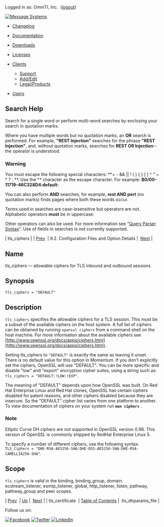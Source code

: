 Logged in as: OmniTI, Inc.  ([logout](https://support.messagesystems.com/logout.php))

[![Message Systems](https://support.messagesystems.com/images/ms-white205.png)](https://support.messagesystems.com/start.php) 

*   [Changelog](https://support.messagesystems.com/start.php?show=changelog)
*   [Documentation](https://support.messagesystems.com/docs/)
*   [Downloads](https://support.messagesystems.com/start.php)

*   [Licenses](https://support.messagesystems.com/license_summary.php)
*   <a href="">Clients</a>
    *   [Support](https://support.messagesystems.com/cs.php)
    *   [Add/Edit](https://support.messagesystems.com/edit_client.php)
    *   [Legal/Products](https://support.messagesystems.com/edit_products.php)
*   [Users](https://support.messagesystems.com/edit_customer.php)

## Search Help

Search for a single word or perform multi-word searches by enclosing your search in quotation marks.

Where you have multiple words but no quotation marks, an **OR** search is performed. For example, **"REST Injection"** searches for the phrase **"REST Injection"**, and, without quotation marks, searches for **REST OR Injection**--the operator is understood.

### Warning

You must escape the following special characters: **+ - && || ! ( ) { } [ ] ^ " ~ * ? : \**. Use the **\** character as the escape character. For example: **B0/00-11719-46C328D4\:default\:**

You can also perform **AND** searches, for example, **rest AND port** (no quotation marks) finds pages where both these words occur.

Terms used in searches are case-insensitive but operators are not. Alphabetic operators **must** be in uppercase.

Other operators can also be used. For more information see "[Query Parser Syntax](https://lucene.apache.org/core/old_versioned_docs/versions/3_0_0/queryparsersyntax.html)". Use of fields in searches is not currently supported.

| tls_ciphers |
| [Prev](conf.ref.tls_certificate.php)  | 9.2. Configuration Files and Option Details |  [Next](conf.ref.tls_dhparams_file.php) |

<a name="conf.ref.tls_ciphers"></a>
## Name

tls_ciphers — allowable ciphers for TLS inbound and outbound sessions

## Synopsis

`tls_ciphers = "DEFAULT"`

<a name="idp12079168"></a>
## Description

`tls_ciphers` specifies the allowable ciphers for a TLS session. This must be a subset of the available ciphers on the host system. A full list of ciphers can be obtained by running `openssl ciphers` from a command shell on the host machine. For more information about the available ciphers see [http://www.openssl.org/docs/apps/ciphers.html](http://www.openssl.org/docs/apps/ciphers.html).

Setting tls_ciphers to `"DEFAULT"` is exactly the same as leaving it unset. There is no default value for this option in Momentum. If you don't explicitly set the ciphers, OpenSSL will use "DEFAULT". You can be more specific and disable "low" and "export" encryption cipher suites, using a string such as: `tls_ciphers = "DEFAULT:!LOW:!EXP"`.

The meaning of "DEFAULT" depends upon how OpenSSL was built. On Red Hat Enterprise Linux and Red Hat clones, OpenSSL has certain ciphers disabled for patent reasons, and other ciphers disabled because they are insecure. So the "DEFAULT" cipher list varies from one platform to another. To view documentation of ciphers on your system run **`man ciphers`**         .

### Note

Elliptic Curve DH ciphers are not supported in OpenSSL version 0.98\. This version of OpenSSL is commonly shipped by RedHat Enterprise Linux 5.

To specify a number of different ciphers, use the following syntax: `TLS_Ciphers = "DHE-RSA-AES256-SHA:DHE-DSS-AES256-SHA:DHE-RSA-CAMELLIA256-SHA"`.

<a name="idp12087392"></a>
## Scope

`tls_ciphers` is valid in the binding, binding_group, domain, ecstream_listener, esmtp_listener, global, http_listener, listen, pathway, pathway_group and peer scopes.

| [Prev](conf.ref.tls_certificate.php)  | [Up](conf.ref.files.php) |  [Next](conf.ref.tls_dhparams_file.php) |
| tls_certificate  | [Table of Contents](index.php) |  tls_dhparams_file |

Follow us on:

[![Facebook](https://support.messagesystems.com/images/icon-facebook.png)](http://www.facebook.com/messagesystems) [![Twitter](https://support.messagesystems.com/images/icon-twitter.png)](http://twitter.com/#!/MessageSystems) [![LinkedIn](https://support.messagesystems.com/images/icon-linkedin.png)](http://www.linkedin.com/company/message-systems)